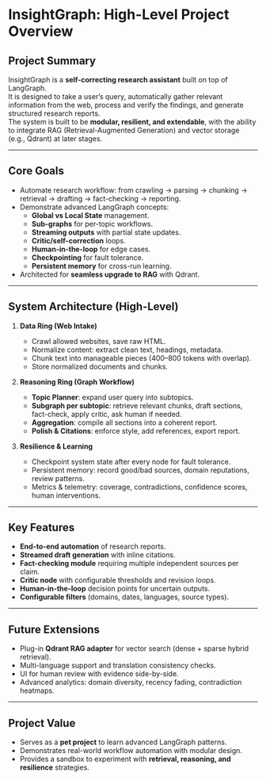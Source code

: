 # InsightGraph: High-Level Project Overview

## Project Summary
InsightGraph is a **self-correcting research assistant** built on top of LangGraph.  
It is designed to take a user’s query, automatically gather relevant information from the web, process and verify the findings, and generate structured research reports.  
The system is built to be **modular, resilient, and extendable**, with the ability to integrate RAG (Retrieval-Augmented Generation) and vector storage (e.g., Qdrant) at later stages.

---

## Core Goals
- Automate research workflow: from crawling → parsing → chunking → retrieval → drafting → fact-checking → reporting.
- Demonstrate advanced LangGraph concepts:
  - **Global vs Local State** management.
  - **Sub-graphs** for per-topic workflows.
  - **Streaming outputs** with partial state updates.
  - **Critic/self-correction** loops.
  - **Human-in-the-loop** for edge cases.
  - **Checkpointing** for fault tolerance.
  - **Persistent memory** for cross-run learning.
- Architected for **seamless upgrade to RAG** with Qdrant.

---

## System Architecture (High-Level)

1. **Data Ring (Web Intake)**
   - Crawl allowed websites, save raw HTML.
   - Normalize content: extract clean text, headings, metadata.
   - Chunk text into manageable pieces (400–800 tokens with overlap).
   - Store normalized documents and chunks.

2. **Reasoning Ring (Graph Workflow)**
   - **Topic Planner**: expand user query into subtopics.
   - **Subgraph per subtopic**: retrieve relevant chunks, draft sections, fact-check, apply critic, ask human if needed.
   - **Aggregation**: compile all sections into a coherent report.
   - **Polish & Citations**: enforce style, add references, export report.

3. **Resilience & Learning**
   - Checkpoint system state after every node for fault tolerance.
   - Persistent memory: record good/bad sources, domain reputations, review patterns.
   - Metrics & telemetry: coverage, contradictions, confidence scores, human interventions.

---

## Key Features
- **End-to-end automation** of research reports.
- **Streamed draft generation** with inline citations.
- **Fact-checking module** requiring multiple independent sources per claim.
- **Critic node** with configurable thresholds and revision loops.
- **Human-in-the-loop** decision points for uncertain outputs.
- **Configurable filters** (domains, dates, languages, source types).

---

## Future Extensions
- Plug-in **Qdrant RAG adapter** for vector search (dense + sparse hybrid retrieval).
- Multi-language support and translation consistency checks.
- UI for human review with evidence side-by-side.
- Advanced analytics: domain diversity, recency fading, contradiction heatmaps.

---

## Project Value
- Serves as a **pet project** to learn advanced LangGraph patterns.
- Demonstrates real-world workflow automation with modular design.
- Provides a sandbox to experiment with **retrieval, reasoning, and resilience** strategies.
